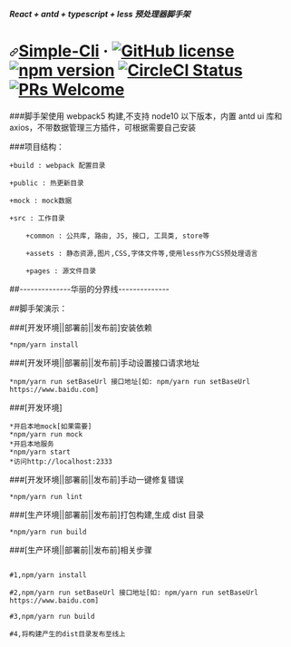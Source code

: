 ##### React + antd + typescript + less 预处理器脚手架

<h1><a id="user-content-react-----" class="anchor" aria-hidden="true" href="#react-----"><svg class="octicon octicon-link" viewBox="0 0 16 16" version="1.1" width="16" height="16" aria-hidden="true"><path fill-rule="evenodd" d="M7.775 3.275a.75.75 0 001.06 1.06l1.25-1.25a2 2 0 112.83 2.83l-2.5 2.5a2 2 0 01-2.83 0 .75.75 0 00-1.06 1.06 3.5 3.5 0 004.95 0l2.5-2.5a3.5 3.5 0 00-4.95-4.95l-1.25 1.25zm-4.69 9.64a2 2 0 010-2.83l2.5-2.5a2 2 0 012.83 0 .75.75 0 001.06-1.06 3.5 3.5 0 00-4.95 0l-2.5 2.5a3.5 3.5 0 004.95 4.95l1.25-1.25a.75.75 0 00-1.06-1.06l-1.25 1.25a2 2 0 01-2.83 0z"></path></svg></a><a href="https://github.com/qjwvtd/react-antd-cli" rel="nofollow">Simple-Cli</a> · <a href="https://github.com/facebook/react/blob/master/LICENSE"><img src="https://camo.githubusercontent.com/890acbdcb87868b382af9a4b1fac507b9659d9bf/68747470733a2f2f696d672e736869656c64732e696f2f62616467652f6c6963656e73652d4d49542d626c75652e737667" alt="GitHub license" data-canonical-src="https://img.shields.io/badge/license-MIT-blue.svg" style="max-width:100%;"></a> <a href="https://www.npmjs.com/package/react" rel="nofollow"><img src="https://camo.githubusercontent.com/ecb8a503e646dc22ccb59b73ba287c5229580f49/68747470733a2f2f696d672e736869656c64732e696f2f6e706d2f762f72656163742e7376673f7374796c653d666c6174" alt="npm version" data-canonical-src="https://img.shields.io/npm/v/react.svg?style=flat" style="max-width:100%;"></a> <a href="https://circleci.com/gh/facebook/react" rel="nofollow"><img src="https://camo.githubusercontent.com/bfd84ed5d0e5c8d97aea6d7a83aed84ba1a0b191/68747470733a2f2f636972636c6563692e636f6d2f67682f66616365626f6f6b2f72656163742e7376673f7374796c653d736869656c6426636972636c652d746f6b656e3d3a636972636c652d746f6b656e" alt="CircleCI Status" data-canonical-src="https://circleci.com/gh/facebook/react.svg?style=shield&amp;circle-token=:circle-token" style="max-width:100%;"></a> <a href="https://reactjs.org/docs/how-to-contribute.html#your-first-pull-request" rel="nofollow"><img src="https://camo.githubusercontent.com/d4e0f63e9613ee474a7dfdc23c240b9795712c96/68747470733a2f2f696d672e736869656c64732e696f2f62616467652f5052732d77656c636f6d652d627269676874677265656e2e737667" alt="PRs Welcome" data-canonical-src="https://img.shields.io/badge/PRs-welcome-brightgreen.svg" style="max-width:100%;"></a></h1>

###脚手架使用 webpack5 构建,不支持 node10 以下版本，内置 antd ui 库和 axios，不带数据管理三方插件，可根据需要自己安装

###项目结构：

```
+build : webpack 配置目录

+public : 热更新目录

+mock : mock数据

+src : 工作目录

    +common : 公共库, 路由, JS, 接口, 工具类, store等

    +assets : 静态资源,图片,CSS,字体文件等,使用less作为CSS预处理语言

    +pages : 源文件目录
```

##--------------华丽的分界线--------------

##脚手架演示：

###[开发环境||部署前||发布前]安装依赖

```
*npm/yarn install
```

###[开发环境||部署前||发布前]手动设置接口请求地址

```
*npm/yarn run setBaseUrl 接口地址[如: npm/yarn run setBaseUrl https://www.baidu.com]
```

###[开发环境]

```
*开启本地mock[如果需要]
*npm/yarn run mock
*开启本地服务
*npm/yarn start
*访问http://localhost:2333
```

###[开发环境||部署前||发布前]手动一键修复错误

```
*npm/yarn run lint
```

###[生产环境||部署前||发布前]打包构建,生成 dist 目录

```
*npm/yarn run build
```

###[生产环境||部署前||发布前]相关步骤

```

#1,npm/yarn install

#2,npm/yarn run setBaseUrl 接口地址[如: npm/yarn run setBaseUrl https://www.baidu.com]

#3,npm/yarn run build

#4,将构建产生的dist目录发布至线上

```
